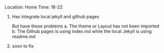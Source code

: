 Location:  Home
Time:  18-22

1. Has integrate local jekyll and github pages

   But have these problems
   a. The theme or Layout has not been imported
   b. The Github pages is using index.md while the local Jekyll is using readme.md

2. soon to fix 